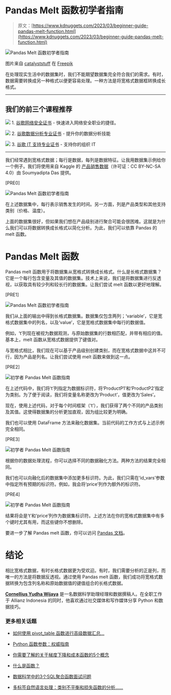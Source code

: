 # Pandas Melt 函数初学者指南

> 原文：[https://www.kdnuggets.com/2023/03/beginner-guide-pandas-melt-function.html](https://www.kdnuggets.com/2023/03/beginner-guide-pandas-melt-function.html)

![Pandas Melt 函数初学者指南](../Images/80237e1988db8ea9c1e495a23e2040a3.png)

图片来自 [catalyststuff](https://www.freepik.com/free-vector/cute-panda-reading-book-cartoon_11919389.htm#query=pandas&position=32&from_view=search&track=sph) 在 [Freepik](https://www.freepik.com/)

在处理现实生活中的数据集时，我们不能期望数据集完全符合我们的需求。有时，数据需要转换成另一种格式以便更容易处理。一种方法是将宽格式数据框转换成长格式。

* * *

## 我们的前三个课程推荐

![](../Images/0244c01ba9267c002ef39d4907e0b8fb.png) 1\. [谷歌网络安全证书](https://www.kdnuggets.com/google-cybersecurity) - 快速进入网络安全职业的捷径。

![](../Images/e225c49c3c91745821c8c0368bf04711.png) 2\. [谷歌数据分析专业证书](https://www.kdnuggets.com/google-data-analytics) - 提升你的数据分析技能

![](../Images/0244c01ba9267c002ef39d4907e0b8fb.png) 3\. [谷歌 IT 支持专业证书](https://www.kdnuggets.com/google-itsupport) - 支持你的组织 IT

* * *

我们经常遇到宽格式数据；每行是数据，每列是数据特征。让我用数据集示例给你一个例子。我们将使用来自 Kaggle 的 [产品销售数据](https://www.kaggle.com/datasets/soumyadiptadas/products-sales-timeseries-data)（许可证：CC BY-NC-SA 4.0）由 Soumyadipta Das 提供。

[PRE0]

![Pandas Melt 函数初学者指南](../Images/360060f8bcda075d189128bba9fa03c8.png)

在上述数据集中，每行表示销售发生的时间。另一方面，列是产品类型和其他支持类别（价格、温度）。

上面的数据集很好，但如果我们想在产品级别进行聚合可能会很困难。这就是为什么我们可以将数据转换成长格式以简化分析。为此，我们可以依靠 Pandas 的 melt 函数。

# Pandas Melt 函数

Pandas melt 函数用于将数据集从宽格式转换成长格式。什么是长格式数据集？它是一个每行包含变量及其值的数据集。技术上来说，我们是将数据集进行反透视，以获取具有较少列和较长行的数据集。让我们尝试 melt 函数以更好地理解。

[PRE1]

![Pandas Melt 函数初学者指南](../Images/340da26a4d717140dda3b1bda971be6b.png)

我们从上面的输出中得到长格式数据集。数据集仅包含两列；‘variable’，它是宽格式数据集中的列名，以及‘value’，它是宽格式数据集中每行的数据值。

例如，‘t’列现在被视为数据观测，与原始数据集的行数相匹配，并带有相应的值。基本上，melt 函数从宽格式数据提供了键值对。

与宽格式相比，我们现在可以基于产品级别创建类别，而在宽格式数据中这并不可行，因为产品是列名。让我们尝试使用 melt 函数来做到这一点。

[PRE2]

![初学者 Pandas Melt 函数指南](../Images/83160460f23bc52fd97ed9b83a09812d.png)

在上述代码中，我们将‘t’列指定为数据标识符，将‘ProductP1’和‘ProductP2’指定为类别。为了便于阅读，我们将变量名称更改为‘Product’，值更改为‘Sales’。

现在，使用上述代码，对于每个时间框架（‘t’），我们获得了两个不同的产品类别及其值。这使得数据集的分析更加直观，因为组比较更为明确。

我们也可以使用 DataFrame 方法来融化数据集。当前代码的工作方式与上述示例完全相同。

[PRE3]

![初学者 Pandas Melt 函数指南](../Images/83160460f23bc52fd97ed9b83a09812d.png)

根据你的数据处理流程，你可以选择不同的数据融化方法。两种方法的结果完全相同。

我们也可以向融化后的数据集中添加更多标识符。为此，我们只需在‘id_vars’参数中指定所有预期的标识符。例如，我会将‘price’列作为额外的标识符。

[PRE4]

![初学者 Pandas Melt 函数指南](../Images/3070b66250c7efbb7e3cb786be07687d.png)

结果将会是‘t’和‘price’列作为数据集标识符。上述方法在你的宽格式数据集中有多个键时尤其有用，而这些键你不想删除。

要进一步了解 Pandas melt 函数，你可以访问 [Pandas 文档](https://pandas.pydata.org/docs/reference/api/pandas.melt.html)。

# 结论

相比宽格式数据，有时长格式数据更为受欢迎。有时，我们需要分析的正是列，而唯一的方法是将数据反透视。通过使用 Pandas melt 函数，我们成功将宽格式数据转换为包含列名称和原始数据值的键值组合的长格式数据。

**[Cornellius Yudha Wijaya](https://www.linkedin.com/in/cornellius-yudha-wijaya/)** 是一名数据科学助理经理和数据撰稿人。在全职工作于 Allianz Indonesia 的同时，他喜欢通过社交媒体和写作媒体分享 Python 和数据技巧。

### 更多相关话题

+   [如何使用 pivot_table 函数进行高级数据汇总…](https://www.kdnuggets.com/how-to-use-the-pivot_table-function-for-advanced-data-summarization-in-pandas)

+   [Python 函数参数：权威指南](https://www.kdnuggets.com/2023/02/python-function-arguments-definitive-guide.html)

+   [你需要了解的关于梯度下降和成本函数的5个概念](https://www.kdnuggets.com/2020/05/5-concepts-gradient-descent-cost-function.html)

+   [什么是函数？](https://www.kdnuggets.com/2022/11/function.html)

+   [数据科学中的3个SQL聚合函数面试问题](https://www.kdnuggets.com/2023/01/3-sql-aggregate-function-interview-questions-data-science.html)

+   [多标签自然语言处理：类别不平衡和损失函数的分析……](https://www.kdnuggets.com/2023/03/multilabel-nlp-analysis-class-imbalance-loss-function-approaches.html)

